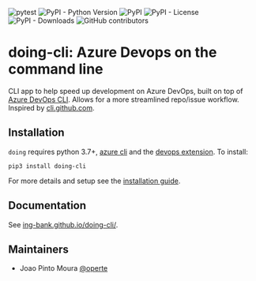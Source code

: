![pytest](https://github.com/ing-bank/doing-cli/workflows/Development/badge.svg)
![PyPI - Python Version](https://img.shields.io/pypi/pyversions/doing-cli)
![PyPI](https://img.shields.io/pypi/v/doing-cli)
![PyPI - License](https://img.shields.io/pypi/l/doing-cli)
![PyPI - Downloads](https://img.shields.io/pypi/dm/doing-cli)
![GitHub contributors](https://img.shields.io/github/contributors-anon/ing-bank/doing-cli)

# doing-cli: Azure Devops on the command line

CLI app to help speed up development on Azure DevOps, built on top of [Azure DevOps CLI](https://learn.microsoft.com/en-us/azure/devops/cli/?view=azure-devops). Allows for a more streamlined repo/issue workflow. Inspired by [cli.github.com](https://cli.github.com/). 

## Installation

`doing` requires python 3.7+, [azure cli](https://docs.microsoft.com/en-us/cli/azure/install-azure-cli) and the [devops extension](https://docs.microsoft.com/en-us/azure/devops/cli/?view=azure-devops). To install:

```shell
pip3 install doing-cli
```

For more details and setup see the [installation guide](https://ing-bank.github.io/doing-cli/get_started/install/).

## Documentation

See [ing-bank.github.io/doing-cli/](https://ing-bank.github.io/doing-cli/).

## Maintainers

- Joao Pinto Moura [@operte](https://github.com/operte)
